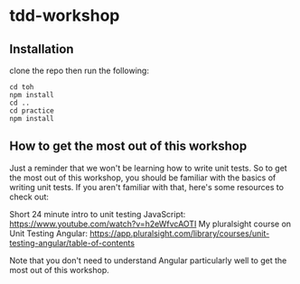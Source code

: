 # tdd-workshop


## Installation

clone the repo then run the following:

```
cd toh
npm install
cd ..
cd practice
npm install
```


## How to get the most out of this workshop

Just a reminder that we won't be learning how to write unit tests. So to get the most out of this workshop, you should be familiar with the basics of writing unit tests. If you aren't familiar with that, here's some resources to check out:

Short 24 minute intro to unit testing JavaScript: https://www.youtube.com/watch?v=h2eWfvcAOTI
My pluralsight course on Unit Testing Angular: https://app.pluralsight.com/library/courses/unit-testing-angular/table-of-contents

Note that you don't need to understand Angular particularly well to get the most out of this workshop.

